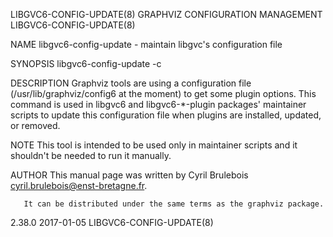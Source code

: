 LIBGVC6-CONFIG-UPDATE(8)                                 GRAPHVIZ CONFIGURATION MANAGEMENT                                LIBGVC6-CONFIG-UPDATE(8)

NAME
       libgvc6-config-update - maintain libgvc's configuration file

SYNOPSIS
       libgvc6-config-update -c

DESCRIPTION
       Graphviz tools are using a configuration file (/usr/lib/graphviz/config6 at the moment) to get some plugin options. This command is used in
       libgvc6 and libgvc6-*-plugin packages' maintainer scripts to update this configuration file when plugins are installed, updated, or
       removed.

NOTE
       This tool is intended to be used only in maintainer scripts and it shouldn't be needed to run it manually.

AUTHOR
       This manual page was written by Cyril Brulebois <cyril.brulebois@enst-bretagne.fr>.

       It can be distributed under the same terms as the graphviz package.

2.38.0                                                              2017-01-05                                            LIBGVC6-CONFIG-UPDATE(8)
